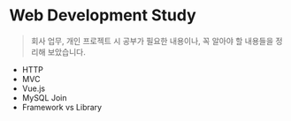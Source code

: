 # Web Development Study
> 회사 업무, 개인 프로젝트 시 공부가 필요한 내용이나, 꼭 알아야 할 내용들을 정리해 보았습니다.

- HTTP
- MVC
- Vue.js
- MySQL Join
- Framework vs Library

